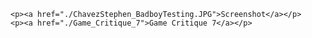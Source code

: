     <p><a href="./ChavezStephen_BadboyTesting.JPG">Screenshot</a></p>
    <p><a href="./Game_Critique_7">Game Critique 7</a></p>
